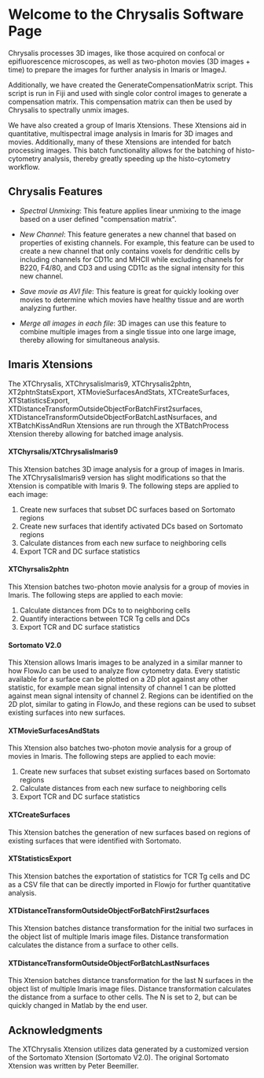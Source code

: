 # Welcome to the Chrysalis Software Page


Chrysalis processes 3D images, like those acquired on confocal or epifluorescence microscopes, as well as two-photon movies (3D images + time) to prepare the images for further analysis in Imaris or ImageJ. 

Additionally, we have created the GenerateCompensationMatrix script. This script is run in Fiji and used with single color control images to generate a compensation matrix. This compensation matrix can then be used by Chrysalis to spectrally unmix images.

We have also created a group of Imaris Xtensions. These Xtensions aid in quantitative, multispectral image analysis in Imaris for 3D images and movies. Additionally, many of these Xtensions are intended for batch processing images. This batch functionality allows for the batching of histo-cytometry analysis, thereby greatly speeding up the histo-cytometry workflow.


## Chrysalis Features


* *Spectral Unmixing*: This feature applies linear unmixing to the image based on a user defined "compensation matrix".

* *New Channel*: This feature generates a new channel that based on properties of existing channels. For example, this feature can be used to create a new channel that only contains voxels for dendritic cells by including channels for CD11c and MHCII while excluding channels for B220, F4/80, and CD3 and using CD11c as the signal intensity for this new channel.

* *Save movie as AVI file*: This feature is great for quickly looking over movies to determine which movies have healthy tissue and are worth analyzing further.

* *Merge all images in each file*: 3D images can use this feature to combine multiple images from a single tissue into one large image, thereby allowing for simultaneous analysis.


## Imaris Xtensions


The XTChrysalis, XTChrysalisImaris9, XTChrysalis2phtn, XT2phtnStatsExport, XTMovieSurfacesAndStats, XTCreateSurfaces, XTStatisticsExport, XTDistanceTransformOutsideObjectForBatchFirst2surfaces, XTDistanceTransformOutsideObjectForBatchLastNsurfaces, and XTBatchKissAndRun Xtensions are run through the XTBatchProcess Xtension thereby allowing for batched image analysis.

#### XTChyrsalis/XTChrysalisImaris9

This Xtension batches 3D image analysis for a group of images in Imaris. The XTChrysalisImaris9 version has slight modifications so that the Xtension is compatible with Imaris 9. The following steps are applied to each image:

1. Create new surfaces that subset DC surfaces based on Sortomato regions
2. Create new surfaces that identify activated DCs based on Sortomato regions
3. Calculate distances from each new surface to neighboring cells
4. Export TCR and DC surface statistics


#### XTChyrsalis2phtn

This Xtension batches two-photon movie analysis for a group of movies in Imaris. The following steps are applied to each movie:

1. Calculate distances from DCs to to neighboring cells
2. Quantify interactions between TCR Tg cells and DCs
3. Export TCR and DC surface statistics


#### Sortomato V2.0

This Xtension allows Imaris images to be analyzed in a similar manner to how FlowJo can be used to analyze flow cytometry data. Every statistic available for a surface can be plotted on a 2D plot against any other statistic, for example mean signal intensity of channel 1 can be plotted against mean signal intensity of channel 2. Regions can be identified on the 2D plot, similar to gating in FlowJo, and these regions can be used to subset existing surfaces into new surfaces.


#### XTMovieSurfacesAndStats

This Xtension also batches two-photon movie analysis for a group of movies in Imaris. The following steps are applied to each movie:
1. Create new surfaces that subset existing surfaces based on Sortomato regions
2. Calculate distances from each new surface to neighboring cells
3. Export TCR and DC surface statistics

#### XTCreateSurfaces

This Xtension batches the generation of new surfaces based on regions of existing surfaces that were identified with Sortomato.


#### XTStatisticsExport

This Xtension batches the exportation of statistics for TCR Tg cells and DC as a CSV file that can be directly imported in Flowjo for further quantitative analysis.


#### XTDistanceTransformOutsideObjectForBatchFirst2surfaces

This Xtension batches distance transformation for the initial two surfaces in the object list of multiple Imaris image files. Distance transformation calculates the distance from a surface to other cells.


#### XTDistanceTransformOutsideObjectForBatchLastNsurfaces

This Xtension batches distance transformation for the last N surfaces in the object list of multiple Imaris image files. Distance transformation calculates the distance from a surface to other cells. The N is set to 2, but can be quickly changed in Matlab by the end user.


## Acknowledgments

The XTChrysalis Xtension utilizes data generated by a customized version of the Sortomato Xtension (Sortomato V2.0). The original Sortomato Xtension was written by Peter Beemiller.
